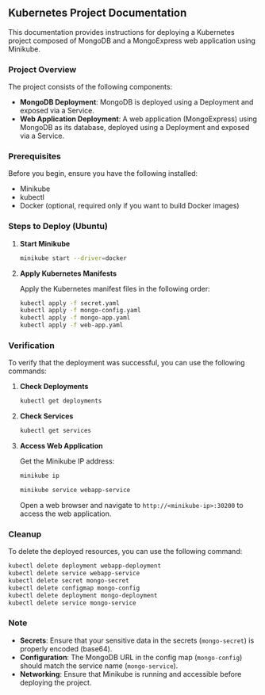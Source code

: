 ## Kubernetes Project Documentation

This documentation provides instructions for deploying a Kubernetes project composed of MongoDB and a MongoExpress web application using Minikube.

### Project Overview

The project consists of the following components:

- **MongoDB Deployment**: MongoDB is deployed using a Deployment and exposed via a Service.
- **Web Application Deployment**: A web application (MongoExpress) using MongoDB as its database, deployed using a Deployment and exposed via a Service.

### Prerequisites

Before you begin, ensure you have the following installed:

- Minikube
- kubectl
- Docker (optional, required only if you want to build Docker images)

### Steps to Deploy (Ubuntu)

1. **Start Minikube**

    ```bash
    minikube start --driver=docker
    ```

2. **Apply Kubernetes Manifests**

    Apply the Kubernetes manifest files in the following order:

    ```bash
    kubectl apply -f secret.yaml
    kubectl apply -f mongo-config.yaml
    kubectl apply -f mongo-app.yaml
    kubectl apply -f web-app.yaml
    ```

### Verification

To verify that the deployment was successful, you can use the following commands:

1. **Check Deployments**

    ```bash
    kubectl get deployments
    ```

2. **Check Services**

    ```bash
    kubectl get services
    ```

3. **Access Web Application**

    Get the Minikube IP address:

    ```bash
    minikube ip
    ```

    ```bash
    minikube service webapp-service
    ```

    Open a web browser and navigate to `http://<minikube-ip>:30200` to access the web application.

### Cleanup

To delete the deployed resources, you can use the following command:

```bash
kubectl delete deployment webapp-deployment
kubectl delete service webapp-service
kubectl delete secret mongo-secret
kubectl delete configmap mongo-config
kubectl delete deployment mongo-deployment
kubectl delete service mongo-service
```

### Note

- **Secrets**: Ensure that your sensitive data in the secrets (`mongo-secret`) is properly encoded (base64).
- **Configuration**: The MongoDB URL in the config map (`mongo-config`) should match the service name (`mongo-service`).
- **Networking**: Ensure that Minikube is running and accessible before deploying the project.
